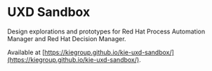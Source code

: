 # UXD Sandbox
Design explorations and prototypes for Red Hat Process Automation Manager and Red Hat Decision Manager.

Available at [https://kiegroup.github.io/kie-uxd-sandbox/](https://kiegroup.github.io/kie-uxd-sandbox/).
